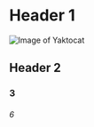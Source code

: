 # Header 1

![Image of Yaktocat](https://octodex.github.com/images/yaktocat.png)

## Header 2

### 3

###### 6

